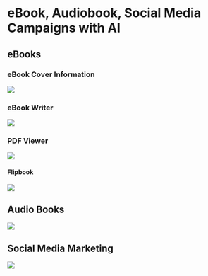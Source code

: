 <h1>eBook, Audiobook, Social Media Campaigns with AI</h1>
<h2>eBooks</h2>
<h3>eBook Cover Information</h3>
<img src="https://github.com/user-attachments/assets/d6187d12-38e7-48dd-8a35-0bd55a722e32">
<h3>eBook Writer</h3>
<img src="https://github.com/user-attachments/assets/244e26d4-3f4d-4cb1-9b26-a0045738ae7a">
<h3>PDF Viewer</h3>
<img src="https://github.com/user-attachments/assets/d74ee039-63aa-494d-8569-93f5985bbfc9">
<h4>Flipbook</h4>
<img src="https://github.com/user-attachments/assets/f7015418-cf37-4dc2-9188-ba19a4112fe8">
<h2>Audio Books</h2>
<img src="https://github.com/user-attachments/assets/2f4e4aca-01f7-493c-a33d-93bd518ca30b">
<h2>Social Media Marketing</h2>
<img src="https://github.com/user-attachments/assets/15d8b36f-67ed-450f-ba75-571eb3221593">


